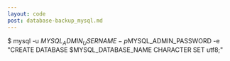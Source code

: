 ```yaml
---
layout: code
post: database-backup_mysql.md
---
```



$ mysql -u $MYSQL_ADMIN_USERNAME -p$MYSQL_ADMIN_PASSWORD -e "CREATE DATABASE $MYSQL_DATABASE_NAME CHARACTER SET utf8;"
